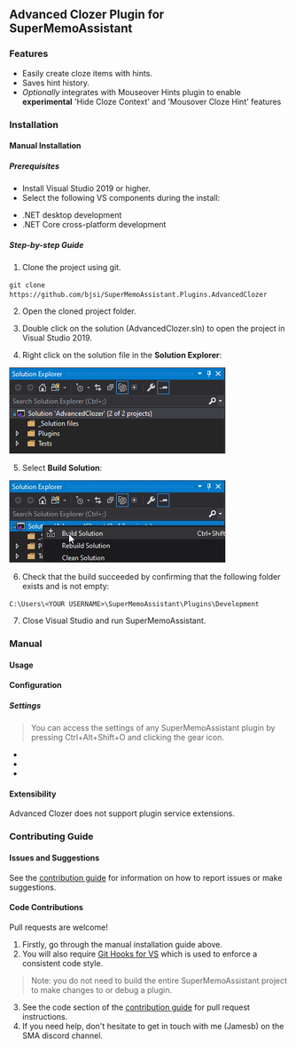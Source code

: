 ## Advanced Clozer Plugin for SuperMemoAssistant

### Features

- Easily create cloze items with hints.
- Saves hint history.
- *Optionally* integrates with Mouseover Hints plugin to enable **experimental** 'Hide Cloze Context' and 'Mousover Cloze Hint' features

### Installation

#### Manual Installation

##### Prerequisites

- Install Visual Studio 2019 or higher.
- Select the following  VS components during the install:
+ .NET desktop development
+ .NET Core cross-platform development

##### Step-by-step Guide

1. Clone the project using git.

  `git clone https://github.com/bjsi/SuperMemoAssistant.Plugins.AdvancedClozer`

2. Open the cloned project folder.

3. Double click on the solution (AdvancedClozer.sln) to open the project in Visual Studio 2019.

4. Right click on the solution file in the **Solution Explorer**:

![Image of Solution Explorer](https://github.com/bjsi/docs/blob/master/SMA/plugins/images/solution-explorer.png)

5. Select **Build Solution**:

![Image of Build Solution Option](https://github.com/bjsi/docs/blob/master/SMA/plugins/images/build-solution.jpg)

6. Check that the build succeeded by confirming that the following folder exists and is not empty:

`C:\Users\<YOUR USERNAME>\SuperMemoAssistant\Plugins\Development`

7. Close Visual Studio and run SuperMemoAssistant.

### Manual

#### Usage

#### Configuration

##### Settings

> You can access the settings of any SuperMemoAssistant plugin by pressing Ctrl+Alt+Shift+O and clicking the gear icon.
-
-
-

#### Extensibility

Advanced Clozer does not support plugin service extensions.

### Contributing Guide

#### Issues and Suggestions

See the [contribution guide](https://github.com/bjsi/docs/blob/master/SMA/plugins/CONTRIBUTING.md) for information on how to report issues or make suggestions.

#### Code Contributions

Pull requests are welcome!

1. Firstly, go through the manual installation guide above.
2. You will also require [Git Hooks for VS](https://marketplace.visualstudio.com/items?itemName=AlexisIncogito.VisualStudio-Git-Hooks) which is used to enforce a consistent code style.
> Note: you do not need to build the entire SuperMemoAssistant project to make changes to or debug a plugin.
3. See the code section of the [contribution guide](https://github.com/bjsi/docs/blob/master/SMA/plugins/CONTRIBUTING.md) for pull request instructions.
4. If you need help, don't hesitate to get in touch with me (Jamesb) on the SMA discord channel.
